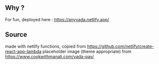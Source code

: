 ## Why ?

For fun, deployed here : https://anyvada.netlify.app/

## Source

made with netlify functions, copied from https://github.com/netlify/create-react-app-lambda
placeholder image (theme appropriate) from https://www.cookwithmanali.com/vada-pav/
